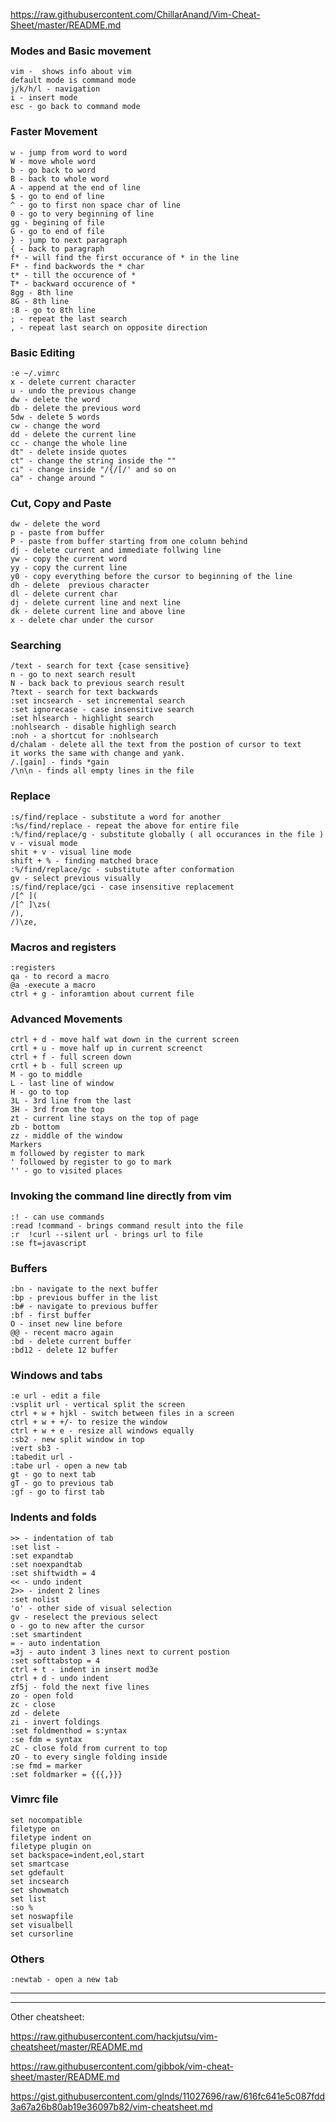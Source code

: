 https://raw.githubusercontent.com/ChillarAnand/Vim-Cheat-Sheet/master/README.md


### Modes and Basic movement
    vim -  shows info about vim
    default mode is command mode
    j/k/h/l - navigation
    i - insert mode
    esc - go back to command mode


### Faster Movement
    w - jump from word to word
    W - move whole word
    b - go back to word
    B - back to whole word
    A - append at the end of line
    $ - go to end of line
    ^ - go to first non space char of line
    0 - go to very beginning of line
    gg - begining of file
    G - go to end of file
    } - jump to next paragraph
    { - back to paragraph
    f* - will find the first occurance of * in the line
    F* - find backwords the * char
    t* - till the occurence of *
    T* - backward occurence of *
    8gg - 8th line
    8G - 8th line
    :8 - go to 8th line
    ; - repeat the last search
    , - repeat last search on opposite direction


### Basic Editing
    :e ~/.vimrc
    x - delete current character
    u - undo the previous change
    dw - delete the word
    db - delete the previous word
    5dw - delete 5 words
    cw - change the word
    dd - delete the current line
    cc - change the whole line
    dt" - delete inside quotes
    ct" - change the string inside the ""
    ci" - change inside "/{/[/' and so on
    ca" - change around "


### Cut, Copy and Paste
    dw - delete the word
    p - paste from buffer
    P - paste from buffer starting from one column behind
    dj - delete current and immediate follwing line
    yw - copy the current word
    yy - copy the current line
    y0 - copy everything before the cursor to beginning of the line
    dh - delete  previous character
    dl - delete current char
    dj - delete current line and next line
    dk - delete current line and above line
    x - delete char under the cursor


### Searching
    /text - search for text {case sensitive}
    n - go to next search result
    N - back back to previous search result
    ?text - search for text backwards
    :set incsearch - set incremental search
    :set ignorecase - case insensitive search
    :set hlsearch - highlight search
    :nohlsearch - disable highligh search
    :noh - a shortcut for :nohlsearch
    d/chalam - delete all the text from the postion of cursor to text
    it works the same with change and yank.
    /.[gain] - finds *gain
    /\n\n - finds all empty lines in the file

### Replace
    :s/find/replace - substitute a word for another
    :%s/find/replace - repeat the above for entire file
    :%/find/replace/g - substitute globally ( all occurances in the file )
    v - visual mode
    shit + v - visual line mode
    shift + % - finding matched brace
    :%/find/replace/gc - substitute after conformation
    gv - select previous visually
    :s/find/replace/gci - case insensitive replacement
    /[^ ](
    /[^ ]\zs(
    /),
    /)\ze,

### Macros and registers
    :registers
    qa - to record a macro
    @a -execute a macro
    ctrl + g - inforamtion about current file

### Advanced Movements
    ctrl + d - move half wat down in the current screen
    crtl + u - move half up in current screenct
    ctrl + f - full screen down
    crtl + b - full screen up
    M - go to middle
    L - last line of window
    H - go to top
    3L - 3rd line from the last
    3H - 3rd from the top
    zt - current line stays on the top of page
    zb - bottom
    zz - middle of the window
    Markers
    m followed by register to mark
    ' followed by register to go to mark
    '' - go to visited places

### Invoking the command line directly from vim
    :! - can use commands
    :read !command - brings command result into the file
    :r  !curl --silent url - brings url to file
    :se ft=javascript

### Buffers
    :bn - navigate to the next buffer
    :bp - previous buffer in the list
    :b# - navigate to previous buffer
    :bf - first buffer
    O - inset new line before
    @@ - recent macro again
    :bd - delete current buffer
    :bd12 - delete 12 buffer

### Windows and tabs
    :e url - edit a file
    :vsplit url - vertical split the screen
    ctrl + w + hjkl - switch between files in a screen
    ctrl + w + +/- to resize the window
    ctrl + w + e - resize all windows equally
    :sb2 - new split window in top
    :vert sb3 -
    :tabedit url -
    :tabe url - open a new tab
    gt - go to next tab
    gT - go to previous tab
    :gf - go to first tab

### Indents and folds
    >> - indentation of tab
    :set list -
    :set expandtab
    :set noexpandtab
    :set shiftwidth = 4
    << - undo indent
    2>> - indent 2 lines
    :set nolist
    'o' - other side of visual selection
    gv - reselect the previous select
    o - go to new after the cursor
    :set smartindent
    = - auto indentation
    =3j - auto indent 3 lines next to current postion
    :set softtabstop = 4
    ctrl + t - indent in insert mod3e
    ctrl + d - undo indent
    zf5j - fold the next five lines
    zo - open fold
    zc - close
    zd - delete
    zi - invert foldings
    :set foldmenthod = s:yntax
    :se fdm = syntax
    zC - close fold from current to top
    zO - to every single folding inside
    :se fmd = marker
    :set foldmarker = {{{,}}}

### Vimrc file
    set nocompatible
    filetype on
    filetype indent on
    filetype plugin on
    set backspace=indent,eol,start
    set smartcase
    set gdefault
    set incsearch
    set showmatch
    set list
    :so %
    set noswapfile
    set visualbell
    set cursorline


### Others
    :newtab - open a new tab


___
---
Other cheatsheet:

https://raw.githubusercontent.com/hackjutsu/vim-cheatsheet/master/README.md

https://raw.githubusercontent.com/gibbok/vim-cheat-sheet/master/README.md

https://gist.githubusercontent.com/glnds/11027696/raw/616fc641e5c087fdd3a67a26b80ab19e36097b82/vim-cheatsheet.md

